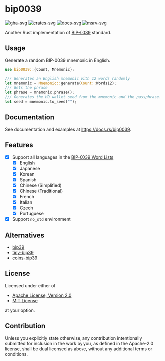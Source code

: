 # bip0039

[![gha-svg]][gha-url]
[![crates-svg]][crates-url]
[![docs-svg]][docs-url]
[![msrv-svg]][msrv-url]

[gha-svg]: https://github.com/koushiro/bip0039/workflows/test/badge.svg
[gha-url]: https://github.com/koushiro/bip0039/actions
[crates-svg]: https://img.shields.io/crates/v/bip0039
[crates-url]: https://crates.io/crates/bip0039
[docs-svg]: https://docs.rs/bip0039/badge.svg
[docs-url]: https://docs.rs/bip0039
[msrv-svg]: https://img.shields.io/badge/rustc-1.57+-blue.svg
[msrv-url]: https://blog.rust-lang.org/2021/12/02/Rust-1.57.0.html

Another Rust implementation of [BIP-0039](https://github.com/bitcoin/bips/blob/master/bip-0039.mediawiki) standard.

## Usage

Generate a random BIP-0039 mnemonic in English.

```rust
use bip0039::{Count, Mnemonic};

/// Generates an English mnemonic with 12 words randomly
let mnemonic = Mnemonic::generate(Count::Words12);
/// Gets the phrase
let phrase = mnemonic.phrase();
/// Generates the HD wallet seed from the mnemonic and the passphrase.
let seed = mnemonic.to_seed("");
```

## Documentation

See documentation and examples at https://docs.rs/bip0039.

## Features

- [x] Support all languages in the [BIP-0039 Word Lists](https://github.com/bitcoin/bips/blob/master/bip-0039/bip-0039-wordlists.md)
  - [x] English
  - [x] Japanese
  - [x] Korean
  - [x] Spanish
  - [x] Chinese (Simplified)
  - [x] Chinese (Traditional)
  - [x] French
  - [x] Italian
  - [x] Czech
  - [x] Portuguese
- [x] Support `no_std` environment

## Alternatives

- [bip39](https://github.com/rust-bitcoin/rust-bip39)
- [tiny-bip39](https://github.com/maciejhirsz/tiny-bip39)
- [coins-bip39](https://github.com/summa-tx/bitcoins-rs/tree/main/bip39)

## License

Licensed under either of

- [Apache License, Version 2.0](LICENSE-APACHE)
- [MIT License](LICENSE-MIT)

at your option.

## Contribution

Unless you explicitly state otherwise, any contribution intentionally submitted
for inclusion in the work by you, as defined in the Apache-2.0 license, shall be
dual licensed as above, without any additional terms or conditions.
